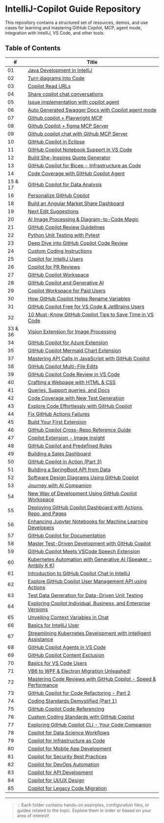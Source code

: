 # **IntelliJ-Copilot Guide Repository**

This repository contains a structured set of resources, demos, and use cases for learning and mastering GitHub Copilot, MCP, agent mode, integration with IntelliJ, VS Code, and other tools.

## **Table of Contents**

| #   | Title                                                                 |
|-----|-----------------------------------------------------------------------|
| 01  | [Java Development in IntelliJ](./01%20-%20Java%20Development%20in%20IntelliJ/readme.md) |
| 02  | [Turn diagrams into Code](./02%20-%20Turn%20diagrams%20into%20Code/readme.md) |
| 03  | [Copilot Read URLs](./03%20-%20Copilot%20Read%20URLs/readme.md)      |
| 04  | [Share copilot chat conversations](./04%20-%20Share%20copilot%20chat%20conversations/readme.md) |
| 05  | [Issue implementation with copilot agent](./05%20-%20Issue%20implementation%20with%20copilot%20agent/readme.md) |
| 06  | [Auto Generated Swagger Docs with Copilot agent mode](./06%20-%20Auto%20Generated%20Swagger%20Docs%20with%20Copilot%20agent%20mode/readme.md) |
| 07  | [Github copilot + Playwright MCP](./07%20-%20Github%20copilot%20+%20Playwright%20MCP/readme.md) |
| 08  | [Github Copilot + figma MCP Server](./08%20-%20Github%20Copilot%20+%20figma%20MCP%20Server/readme.md) |
| 09  | [Github copilot chat with Github MCP Server](./09%20-%20Github%20copilot%20chat%20with%20Github%20MCP%20Server/readme.md) |
| 10  | [GitHub Copilot in Eclipse](./10%20-%20GitHub%20Copilot%20in%20Eclipse/readme.md) |
| 11  | [GitHub Copilot Notebook Support in VS Code](./11%20-%20GitHub%20Copilot%20Notebook%20Support%20in%20VS%20Code/readme.md) |
| 12  | [Build She-Inspires Quote Generator](./12%20-%20Build%20She-Inspires%20Quote%20Generator/readme.md) |
| 13  | [GitHub Copilot for Bicep - Infrastructure as Code](./13%20-%20GitHub%20Copilot%20for%20Bicep%20-%20Infrastructure%20as%20Code/readme.md) |
| 14  | [Code Coverage with GitHub Copilot Agent](./14%20-%20Code%20Coverage%20with%20GitHub%20Copilot%20Agent/readme.md) |
| 15 & 17 | [GitHub Copilot for Data Analysis](./15%20&%2017%20-%20GitHub%20Copilot%20for%20Data%20Analysis/readme.md) |
| 16  | [Personalize GitHub Copilot](./16%20-%20Personalize%20GitHub%20Copilot/readme.md) |
| 18  | [Build an Angular Market Share Dashboard](./18%20-%20Build%20an%20Angular%20Market%20Share%20Dashboard/readme.md) |
| 19  | [Next Edit Suggestions](./19%20-%20Next%20Edit%20Suggestions/readme.md) |
| 20  | [AI Image Processing & Diagram-to-Code Magic](./20%20-%20AI%20Image%20Processing%20&%20Diagram-to-Code%20Magic/readme.md) |
| 21  | [GitHub Copilot Review Guidelines](./21%20-%20GitHub%20Copilot%20Review%20Guidelines/readme.md) |
| 22  | [Python Unit Testing with Pytest](./22%20-%20Python%20Unit%20Testing%20with%20Pytest/readme.md) |
| 23  | [Deep Dive into GitHub Copilot Code Review](./23%20-%20Deep%20Dive%20into%20GitHub%20Copilot%20Code%20Review/readme.md) |
| 24  | [Custom Coding Instructions](./24%20-%20Custom%20Coding%20Instructions/readme.md) |
| 25  | [Copilot for IntelliJ Users](./25%20-%20Copilot%20for%20IntelliJ%20Users/readme.md) |
| 26  | [Copilot for PR Reviews](./26%20-%20Copilot%20for%20PR%20Reviews/readme.md) |
| 27  | [GitHub Copilot Workspace](./27%20-%20GitHub%20Copilot%20Workspace/readme.md) |
| 28  | [GitHub Copilot and Generative AI](./28%20-%20GitHub%20Copilot%20and%20Generative%20AI/readme.md) |
| 29  | [Copilot Workspace for Paid Users](./29%20-%20Copilot%20Workspace%20for%20Paid%20Users/readme.md) |
| 30  | [How GitHub Copilot Helps Rename Variables](./30%20-%20How%20GitHub%20Copilot%20Helps%20Rename%20Variables/readme.md) |
| 31  | [GitHub Copilot Free for VS Code & JetBrains Users](./31%20-%20GitHub%20Copilot%20Free%20for%20VS%20Code%20&%20JetBrains%20Users/readme.md) |
| 32  | [10 Must-Know GitHub Copilot Tips to Save Time in VS Code](./32%20-%2010%20Must-Know%20GitHub%20Copilot%20Tips%20to%20Save%20Time%20in%20VS%20Code/readme.md) |
| 33 & 36 | [Vision Extension for Image Processing](./33%20&%2036%20-%20Vision%20Extension%20for%20Image%20Processing/readme.md) |
| 34  | [GitHub Copilot for Azure Extension](./34%20-%20GitHub%20Copilot%20for%20Azure%20Extension/readme.md) |
| 35  | [GitHub Copilot Mermaid Chart Extension](./35%20-%20GitHub%20Copilot%20Mermaid%20Chart%20Extension/readme.md) |
| 37  | [Mastering API Calls in JavaScript with GitHub Copilot](./37%20-%20Mastering%20API%20Calls%20in%20JavaScript%20with%20GitHub%20Copilot/readme.md) |
| 38  | [GitHub Copilot Multi-File Edits](./38%20-%20GitHub%20Copilot%20Multi-File%20Edits/readme.md) |
| 39  | [GitHub Copilot Code Review in VS Code](./39%20-%20GitHub%20Copilot%20Code%20Review%20in%20VS%20Code/readme.md) |
| 40  | [Crafting a Webpage with HTML & CSS](./40%20-%20Crafting%20a%20Webpage%20with%20HTML%20&%20CSS/readme.md) |
| 41  | [Queries, Support queries, and Docs](./41%20-%20Queries,%20Support%20queries,%20and%20Docs/readme.md) |
| 42  | [Code Coverage with New Test Generation](./42%20-%20Code%20Coverage%20with%20New%20Test%20Generation/readme.md) |
| 43  | [Explore Code Effortlessly with GitHub Copilot](./43%20-%20Explore%20Code%20Effortlessly%20with%20GitHub%20Copilot/readme.md) |
| 44  | [Fix GitHub Actions Failures](./44%20-%20Fix%20GitHub%20Actions%20Failures/readme.md) |
| 45  | [Build Your First Extension](./45%20-%20Build%20Your%20First%20Extension/readme.md) |
| 46  | [GitHub Copilot Cross-Repo Reference Guide](./46%20-%20GitHub%20Copilot%20Cross-Repo%20Reference%20Guide/readme.md) |
| 47  | [Copilot Extension - Image Insight](./47%20-%20Copilot%20Extension%20-%20Image%20Insight/readme.md) |
| 48  | [GitHub Copilot and Predefined Rules](./48%20-%20GitHub%20Copilot%20and%20Predefined%20Rules/readme.md) |
| 49  | [Building a Sales Dashboard](./49%20-%20Building%20a%20Sales%20Dashboard/readme.md) |
| 50  | [GitHub Copilot in Action (Part 3)](./50%20-%20GitHub%20Copilot%20in%20Action%20(Part%203)/readme.md) |
| 51  | [Building a SpringBoot API from Data](./51%20-%20Building%20a%20SpringBoot%20API%20from%20Data/readme.md) |
| 52  | [Software Design Diagrams Using GitHub Copilot](./52%20-%20Software%20Design%20Diagrams%20Using%20GitHub%20Copilot/readme.md) |
| 53  | [Journey with AI Companion](./53%20-%20Journey%20with%20AI%20Companion/readme.md) |
| 54  | [New Way of Development Using GitHub Copilot Workspace](./54%20-%20New%20Way%20of%20Development%20Using%20GitHub%20Copilot%20Workspace/readme.md) |
| 55  | [Deploying GitHub Copilot Dashboard with Actions, Repo, and Pages](./55%20-%20Deploying%20GitHub%20Copilot%20Dashboard%20with%20Actions,%20Repo,%20and%20Pages/readme.md) |
| 56  | [Enhancing Jupyter Notebooks for Machine Learning Developers](./56%20-%20Enhancing%20Jupyter%20Notebooks%20for%20Machine%20Learning%20Developers/readme.md) |
| 57  | [GitHub Copilot for Documentation](./57%20-%20GitHub%20Copilot%20for%20Documentation/readme.md) |
| 58  | [Master Test-Driven Development with GitHub Copilot](./58%20-%20Master%20Test-Driven%20Development%20with%20GitHub%20Copilot/readme.md) |
| 59  | [GitHub Copilot Meets VSCode Speech Extension](./59%20-%20GitHub%20Copilot%20Meets%20VSCode%20Speech%20Extension/readme.md) |
| 60  | [Kubernetes Automation with Generative AI (Speaker - Ambily K K)](./60%20-%20Kubernetes%20Automation%20with%20Generative%20AI%20(Speaker%20-%20Ambily%20K%20K)/readme.md) |
| 61  | [Introduction to GitHub Copilot Chat in IntelliJ](./61%20-%20Introduction%20to%20GitHub%20Copilot%20Chat%20in%20IntelliJ/readme.md) |
| 62  | [Explore GitHub Copilot User Management API using Actions](./62%20-%20Explore%20GitHub%20Copilot%20User%20Management%20API%20using%20Actions/readme.md) |
| 63  | [Test Data Generation for Data-Driven Unit Testing](./63%20-%20Test%20Data%20Generation%20for%20Data-Driven%20Unit%20Testing/readme.md) |
| 64  | [Exploring Copilot Individual, Business, and Enterprise Versions](./64%20-%20Exploring%20Copilot%20Individual,%20Business,%20and%20Enterprise%20Versions/readme.md) |
| 65  | [Unveiling Context Variables in Chat](./65%20-%20Unveiling%20Context%20Variables%20in%20Chat/readme.md) |
| 66  | [Basics for IntelliJ User](./66%20-%20Basics%20for%20IntelliJ%20User/readme.md) |
| 67  | [Streamlining Kubernetes Development with Intelligent Assistance](./67%20-%20Streamlining%20Kubernetes%20Development%20with%20Intelligent%20Assistance/readme.md) |
| 68  | [GitHub Copilot Agents in VS Code](./68%20-%20GitHub%20Copilot%20Agents%20in%20VS%20Code/readme.md) |
| 69  | [GitHub Copilot Content Exclusion](./69%20-%20GitHub%20Copilot%20Content%20Exclusion/readme.md) |
| 70  | [Basics for VS Code Users](./70%20-%20Basics%20for%20VS%20Code%20Users/readme.md) |
| 71  | [VB6 to WPF & Electron Migration Unleashed!](./71%20-%20VB6%20to%20WPF%20&%20Electron%20Migration%20Unleashed!/readme.md) |
| 72  | [Mastering Code Reviews with GitHub Copilot - Speed & Performance](./72%20-%20Mastering%20Code%20Reviews%20with%20GitHub%20Copilot%20-%20%20Speed%20&%20Performance/readme.md) |
| 73  | [GitHub Copilot for Code Refactoring - Part 2](./73%20-%20GitHub%20Copilot%20for%20Code%20Refactoring%20-%20Part%202/readme.md) |
| 74  | [Coding Standards Demystified (Part 1)](./74%20-%20Coding%20Standards%20Demystified%20(Part%201)/readme.md) |
| 75  | [GitHub Copilot Code Referencing](./75%20-%20GitHub%20Copilot%20Code%20Referencing/readme.md) |
| 76  | [Custom Coding Standards with GitHub Copilot](./76%20-%20Custom%20Coding%20Standards%20with%20GitHub%20Copilot/readme.md) |
| 77  | [Exploring GitHub Copilot CLI - Your Code Companion](./77%20-%20Exploring%20GitHub%20Copilot%20CLI%20-%20Your%20Code%20Companion/readme.md) |
| 78  | [Copilot for Data Science Workflows](./78%20-%20Copilot%20for%20Data%20Science%20Workflows/readme.md) |
| 79  | [Copilot for Infrastructure as Code](./79%20-%20Copilot%20for%20Infrastructure%20as%20Code/readme.md) |
| 80  | [Copilot for Mobile App Development](./80%20-%20Copilot%20for%20Mobile%20App%20Development/readme.md) |
| 81  | [Copilot for Security Best Practices](./81%20-%20Copilot%20for%20Security%20Best%20Practices/readme.md) |
| 82  | [Copilot for DevOps Automation](./82%20-%20Copilot%20for%20DevOps%20Automation/readme.md) |
| 83  | [Copilot for API Development](./83%20-%20Copilot%20for%20API%20Development/readme.md) |
| 84  | [Copilot for UI/UX Design](./84%20-%20Copilot%20for%20UI%20UX%20Design/readme.md) |
| 85  | [Copilot for Legacy Code Migration](./85%20-%20Copilot%20for%20Legacy%20Code%20Migration/readme.md) |

---



> 💡 Each folder contains hands-on examples, configuration files, or guides related to the topic. Explore them in order or based on your area of interest!
